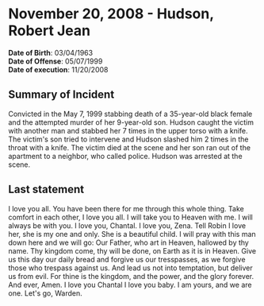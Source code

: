 # November 20, 2008 - Hudson, Robert Jean

**Date of Birth**: 03/04/1963<br/>
**Date of Offense**: 05/07/1999<br/>
**Date of execution**: 11/20/2008<br/>

## Summary of Incident
Convicted in the May 7, 1999 stabbing death of a 35-year-old black female and the attempted murder of her 9-year-old son. Hudson caught the victim with another man and stabbed her 7 times in the upper torso with a knife. The victim's son tried to intervene and Hudson slashed him 2 times in the throat with a knife. The victim died at the scene and her son ran out of the apartment to a neighbor, who called police. Hudson was arrested at the scene.

## Last statement
I love you all. You have been there for me through this whole thing. Take comfort in each other, I love you all. I will take you to Heaven with me. I will always be with you. I love you, Chantal. I love you, Zena. Tell Robin I love her, she is my one and only. She is a beautiful child. I will pray with this man down here and we will go: Our Father, who art in Heaven, hallowed by thy name. Thy kingdom come, thy will be done, on Earth as it is in Heaven. Give us this day our daily bread and forgive us our tresspasses, as we forgive those who trespass against us. And lead us not into temptation, but deliver us from evil. For thine is the kingdom, and the power, and the glory forever. And ever, Amen. I love you Chantal I love you baby. I am yours, and we are one. Let's go, Warden.